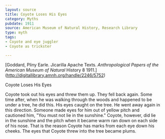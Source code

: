 ```yaml
---
layout: source
title: Coyote Loses His Eyes
category: Myths
pubdate: 1911
source: American Museum of Natural History, Research Library
type: myth
tags:
- Coyote and eye juggler
- Coyote as trickster

---
```


[Goddard, Pliny Earle. Jicarilla Apache Texts. *Anthropological Papers of the American Museum of Natural* History 8 1911.] (http://digitallibrary.amnh.org/handle/2246/5752) 

Coyote Loses His Eyes

Coyote took out his eyes and threw them up. They fell back again. Some time after, when he was walking through the woods and happened to be under a tree, he did this. His eyes caught on the tree. He went away again in this direction. Someone made eyes for him out of yellow pitch and cautioned him, "You must not lie in the sunshine." Coyote, however, did lie in the sunshine and the pitch when it became warm ran down on each side of his nose. That is the reason Coyote has marks from each eye down his cheeks. The eyes that Coyote threw into the tree became plums.
